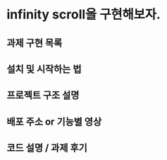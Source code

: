 # infinity scroll을 구현해보자.

## 과제 구현 목록

## 설치 및 시작하는 법

## 프로젝트 구조 설명

## 배포 주소 or 기능별 영상

## 코드 설명 / 과제 후기
